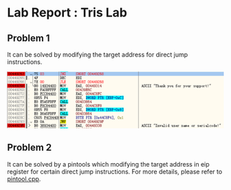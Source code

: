 # Lab Report : Tris Lab

## Problem 1

It can be solved by modifying the target address for direct jump instructions.

![Tris_modify](images/tris.png)

## Problem 2

It can be solved by a pintools which modifying the target address in eip register for certain direct jump instructions. For more details, please refer to [pintool.cpp](pintool.cpp).